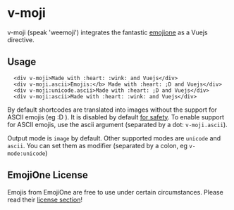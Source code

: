 # v-moji

v-moji (speak 'weemoji') integrates the fantastic [emojione](https://www.emojione.com/) as a Vuejs directive.

## Usage
```vue
  <div v-moji>Made with :heart: :wink: and Vuejs</div>
  <div v-moji.ascii>Emojis:</b> Made with :heart: ;D and Vuejs</div>
  <div v-moji:unicode.ascii>Made with :heart: ;D and Vuejs</div>
  <div v-moji:ascii>Made with :heart: :wink: and Vuejs</div>
```

By default shortcodes are translated into images without the support for ASCII emojis (eg :D ). It is disabled by default [for safety](https://demos.emojione.com/latest/ascii-smileys.html). To enable support for ASCII emojis, use the ascii argument (separated by a dot: `v-moji.ascii`).

Output mode is `image` by default. Other supported modes are `unicode` and `ascii`. You can set them as modifier (separated by a colon, eg `v-mode:unicode`)

## EmojiOne License

Emojis from EmojiOne are free to use under certain circumstances. Please read their [license section](https://www.emojione.com/licenses)!
